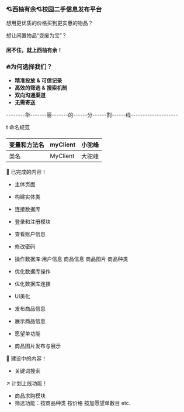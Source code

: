 ###  :cupid:西柚有余:cupid:校园二手信息发布平台

想用更优质的价格买到更实惠的物品？

想让闲置物品“变废为宝”？

#### 闲不住，就上西柚有余！



### :fire:为何选择我们？

- **精准投放** **&** **可信记录**
- **高效的筛选** **&** **搜索机制**
- **双向沟通渠道**
- **无需寄送**

--------华-------丽-------的------分------割------线--------------------

:exclamation:  命名规范

| 变量和方法名 | myClient | 小驼峰 |
| ------------ | -------- | ------ |
| 类名         | MyClient | 大驼峰 |

:clap: 已完成的内容​！

- 主体页面
- 构建实体类
- 连接数据库
- 登录和注册模块
- 查看账户信息
- 修改密码

- 操作数据库:用户信息 商品信息 商品图片 商品种类
- 优化数据库操作
- 优化数据库连接
- UI美化
- 发布商品信息
- 展示商品信息
- 愿望单功能
- 商品图片发布与展示

:hammer:  建设中的内容！

- 关键词搜索

:arrow_upper_right:  计划上线功能！

- 商品求购模块
- 筛选功能：按商品种类 按价格 按加愿望单数目 etc.
